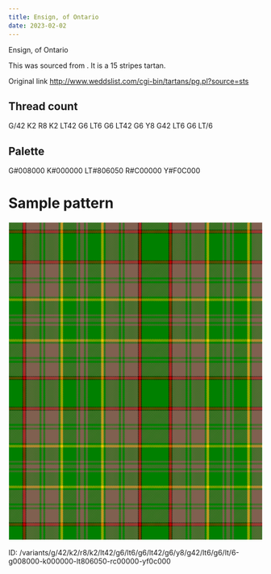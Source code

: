 ```yaml
---
title: Ensign, of Ontario
date: 2023-02-02
---
```

Ensign, of Ontario

This was sourced from <no value>.  It is a 15 stripes tartan.

Original link http://www.weddslist.com/cgi-bin/tartans/pg.pl?source=sts

## Thread count
G/42 K2 R8 K2 LT42 G6 LT6 G6 LT42 G6 Y8 G42 LT6 G6 LT/6

## Palette
G#008000 K#000000 LT#806050 R#C00000 Y#F0C000

# Sample pattern

![Tartan detail](tartan.png "G/42 K2 R8 K2 LT42 G6 LT6 G6 LT42 G6 Y8 G42 LT6 G6 LT/6 tartan")

ID: /variants/g/42/k2/r8/k2/lt42/g6/lt6/g6/lt42/g6/y8/g42/lt6/g6/lt/6-g008000-k000000-lt806050-rc00000-yf0c000